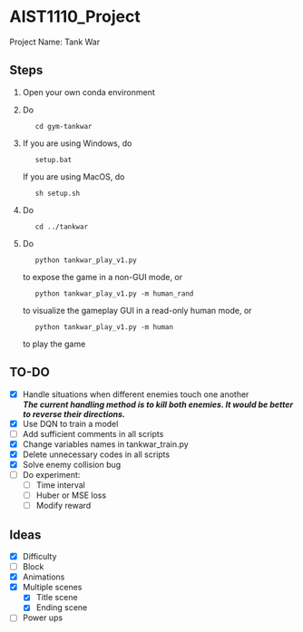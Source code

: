 # AIST1110_Project
Project Name: Tank War

## Steps
1. Open your own conda environment
1. Do

          cd gym-tankwar
        
1. If you are using Windows, do

          setup.bat
        
   If you are using MacOS, do
   
          sh setup.sh
        
1. Do

          cd ../tankwar
        
1. Do

          python tankwar_play_v1.py
        
   to expose the game in a non-GUI mode, or
   
          python tankwar_play_v1.py -m human_rand
        
   to visualize the gameplay GUI in a read-only human mode, or
   
          python tankwar_play_v1.py -m human
        
   to play the game

## TO-DO
- [x] Handle situations when different enemies touch one another \
  ***The current handling method is to kill both enemies. It would be better to reverse their directions.***
- [x] Use DQN to train a model
- [ ] Add sufficient comments in all scripts
- [x] Change variables names in tankwar_train.py
- [x] Delete unnecessary codes in all scripts
- [x] Solve enemy collision bug
- [ ] Do experiment:
    - [ ] Time interval
    - [ ] Huber or MSE loss
    - [ ] Modify reward

## Ideas
- [x] Difficulty
- [ ] Block
- [x] Animations
- [x] Multiple scenes
    - [x] Title scene
    - [x] Ending scene
- [ ] Power ups
